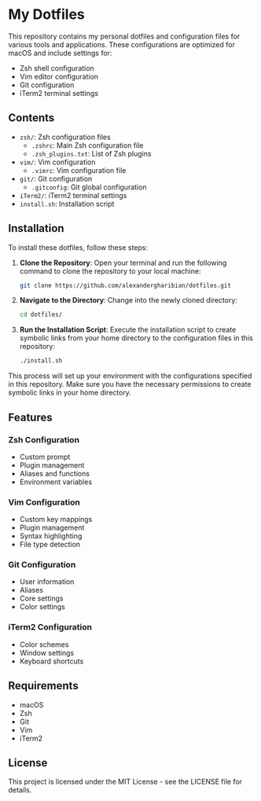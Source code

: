 # My Dotfiles

This repository contains my personal dotfiles and configuration files for various tools and applications. These configurations are optimized for macOS and include settings for:

- Zsh shell configuration
- Vim editor configuration
- Git configuration
- iTerm2 terminal settings

## Contents

- `zsh/`: Zsh configuration files
  - `.zshrc`: Main Zsh configuration file
  - `.zsh_plugins.txt`: List of Zsh plugins
- `vim/`: Vim configuration
  - `.vimrc`: Vim configuration file
- `git/`: Git configuration
  - `.gitconfig`: Git global configuration
- `iTerm2/`: iTerm2 terminal settings
- `install.sh`: Installation script

## Installation

To install these dotfiles, follow these steps:

1. **Clone the Repository**: Open your terminal and run the following command to clone the repository to your local machine:
   ```bash
   git clone https://github.com/alexandergharibian/dotfiles.git
   ```

2. **Navigate to the Directory**: Change into the newly cloned directory:
   ```bash
   cd dotfiles/
   ```

3. **Run the Installation Script**: Execute the installation script to create symbolic links from your home directory to the configuration files in this repository:
   ```bash
   ./install.sh
   ```

This process will set up your environment with the configurations specified in this repository. Make sure you have the necessary permissions to create symbolic links in your home directory.

## Features

### Zsh Configuration
- Custom prompt
- Plugin management
- Aliases and functions
- Environment variables

### Vim Configuration
- Custom key mappings
- Plugin management
- Syntax highlighting
- File type detection

### Git Configuration
- User information
- Aliases
- Core settings
- Color settings

### iTerm2 Configuration
- Color schemes
- Window settings
- Keyboard shortcuts

## Requirements

- macOS
- Zsh
- Git
- Vim
- iTerm2

## License

This project is licensed under the MIT License - see the LICENSE file for details.

